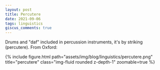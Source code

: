 ```yaml
---
layout: post
title: Percutere
date: 2021-09-06
tags: linguistics
giscus_comments: true
---
```


Drums and "daf" included in percussion instruments, it's by striking (percutere). From Oxford:

<div class="row">
    <div class="col-sm-6">
        {% include figure.html path="assets/img/blog/linguistics/percutere.png" title="percutere" class="img-fluid rounded z-depth-1" zoomable=true %}
    </div>
</div>
